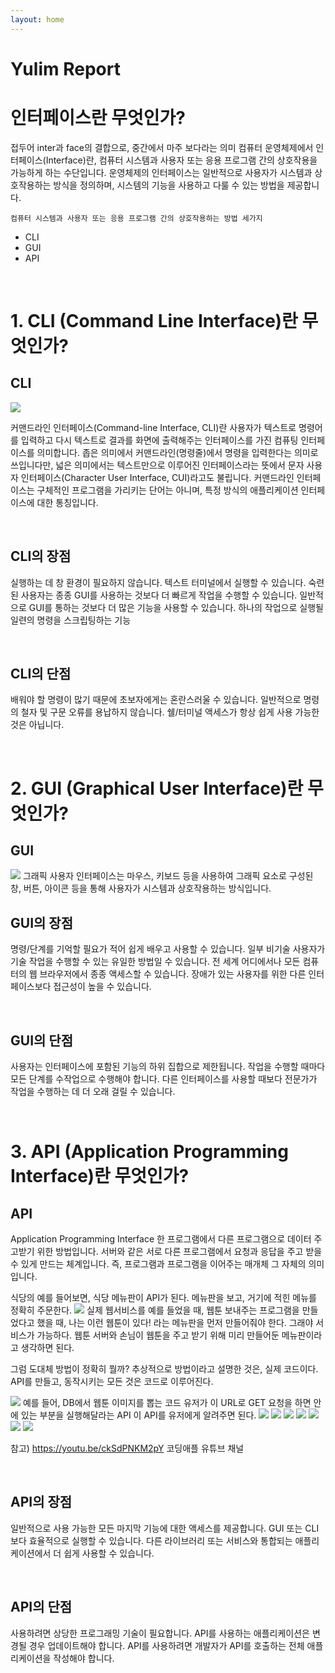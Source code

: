 ```yaml
---
layout: home
---
```


# Yulim Report

# 인터페이스란 무엇인가?
접두어 inter과 face의 결합으로, 중간에서 마주 보다라는 의미
컴퓨터 운영체제에서 인터페이스(Interface)란, 컴퓨터 시스템과 사용자 또는 응용 프로그램 간의 상호작용을 가능하게 하는 수단입니다. 
운영체제의 인터페이스는 일반적으로 사용자가 시스템과 상호작용하는 방식을 정의하며, 시스템의 기능을 사용하고 다룰 수 있는 방법을 제공합니다.

    컴퓨터 시스템과 사용자 또는 응용 프로그램 간의 상호작용하는 방법 세가지
- CLI
- GUI
- API

<br>

# 1. CLI (Command Line Interface)란 무엇인가?
## CLI
<img src="images/0.png">

커맨드라인 인터페이스(Command-line Interface, CLI)란 사용자가 텍스트로 명령어를 입력하고 다시 텍스트로 결과를 화면에 출력해주는 인터페이스를 가진 컴퓨팅 인터페이스를 의미합니다. 좁은 의미에서 커맨드라인(명령줄)에서 명령을 입력한다는 의미로 쓰입니다만, 넓은 의미에서는 텍스트만으로 이루어진 인터페이스라는 뜻에서 문자 사용자 인터페이스(Character User Interface, CUI)라고도 불립니다. 커맨드라인 인터페이스는 구체적인 프로그램을 가리키는 단어는 아니며, 특정 방식의 애플리케이션 인터페이스에 대한 통칭입니다.

<br>

## CLI의 장점
실행하는 데 창 환경이 필요하지 않습니다. 텍스트 터미널에서 실행할 수 있습니다.
숙련된 사용자는 종종 GUI를 사용하는 것보다 더 빠르게 작업을 수행할 수 있습니다.
일반적으로 GUI를 통하는 것보다 더 많은 기능을 사용할 수 있습니다.
하나의 작업으로 실행될 일련의 명령을 스크립팅하는 기능

<br>

## CLI의 단점
배워야 할 명령이 많기 때문에 초보자에게는 혼란스러울 수 있습니다.
일반적으로 명령의 철자 및 구문 오류를 용납하지 않습니다.
쉘/터미널 액세스가 항상 쉽게 사용 가능한 것은 아닙니다.

<br>

# 2. GUI (Graphical User Interface)란 무엇인가?
## GUI
<img src="images/1.jpg">
그래픽 사용자 인터페이스는 마우스, 키보드 등을 사용하여 그래픽 요소로 구성된 창, 버튼, 아이콘 등을 통해 사용자가 시스템과 상호작용하는 방식입니다.

<br>

## GUI의 장점
명령/단계를 기억할 필요가 적어 쉽게 배우고 사용할 수 있습니다.
일부 비기술 사용자가 기술 작업을 수행할 수 있는 유일한 방법일 수 있습니다.
전 세계 어디에서나 모든 컴퓨터의 웹 브라우저에서 종종 액세스할 수 있습니다.
장애가 있는 사용자를 위한 다른 인터페이스보다 접근성이 높을 수 있습니다.

<br>

## GUI의 단점
사용자는 인터페이스에 포함된 기능의 하위 집합으로 제한됩니다.
작업을 수행할 때마다 모든 단계를 수작업으로 수행해야 합니다.
다른 인터페이스를 사용할 때보다 전문가가 작업을 수행하는 데 더 오래 걸릴 수 있습니다.

<br>

# 3. API (Application Programming Interface)란 무엇인가?
## API
Application Programming Interface
한 프로그램에서 다른 프로그램으로 데이터 주고받기 위한 방법입니다.
서버와 같은 서로 다른 프로그램에서 요청과 응답을 주고 받을 수 있게 만드는 체계입니다. 즉, 프로그램과 프로그램을 이어주는 매개체 그 자체의 의미입니다.

식당의 예를 들어보면, 식당 메뉴판이 API가 된다. 메뉴판을 보고, 거기에 적힌 메뉴를 정확히 주문한다.
<img src="images/2.png">
실제 웹서비스를 예를 들었을 때, 웹툰 보내주는 프로그램을 만들었다고 했을 때, 나는 이런 웹툰이 있다! 라는 메뉴판을 먼저 만들어줘야 한다. 그래야 서비스가 가능하다. 웹툰 서버와 손님이 웹툰을 주고 받기 위해 미리 만들어둔 메뉴판이라고 생각하면 된다.

그럼 도대체 방법이 정확히 뭘까? 추상적으로 방법이라고 설명한 것은, 실제 코드이다. API를 만들고, 동작시키는 모든 것은 코드로 이루어진다.

<img src="images/3.png">
예를 들어, DB에서 웹툰 이미지를 뽑는 코드
유저가 이 URL로 GET 요청을 하면 안에 있는 부분을 실행해달라는 API
이 API를 유저에게 알려주면 된다.
<img src="images/4.png">

<img src="images/5.png">

<img src="images/6.png">

<img src="images/7.png">

<img src="images/8.png">

<img src="images/9.png">

<img src="images/10.png">

참고) https://youtu.be/ckSdPNKM2pY 코딩애플 유튜브 채널

<br>

## API의 장점
일반적으로 사용 가능한 모든 마지막 기능에 대한 액세스를 제공합니다.
GUI 또는 CLI보다 효율적으로 실행할 수 있습니다.
다른 라이브러리 또는 서비스와 통합되는 애플리케이션에서 더 쉽게 사용할 수 있습니다.

<br>

## API의 단점
사용하려면 상당한 프로그래밍 기술이 필요합니다.
API를 사용하는 애플리케이션은 변경될 경우 업데이트해야 합니다.
API를 사용하려면 개발자가 API를 호출하는 전체 애플리케이션을 작성해야 합니다.
